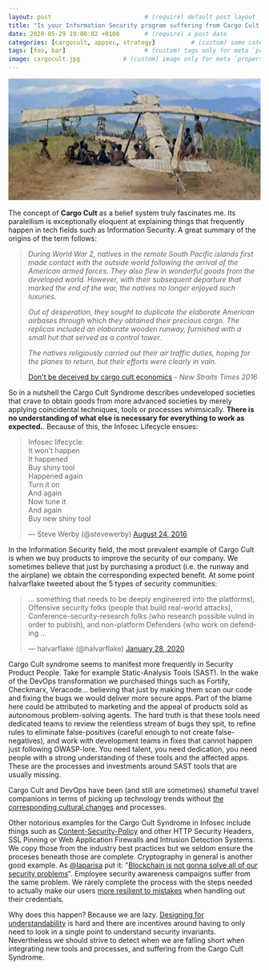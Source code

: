 ```yaml
---
layout: post                          # (require) default post layout
title: "Is your Information Security program suffering from Cargo Cult syndrome?"                   # (require) a string title
date: 2020-05-29 19:00:02 +0100       # (require) a post date
categories: [cargocult, appsec, strategy]          # (custom) some categories, but makesure these categories already exists inside path of `category/`
tags: [foo, bar]                      # (custom) tags only for meta `property="article:tag"`
image: cargocult.jpg            # (custom) image only for meta `property="og:image"`, save your image # inside path of `static/img/_posts`
---
```


<div style="text-align:center"><img src="/static/img/cargocult.jpg" /></div>


The concept of **Cargo Cult** as a belief system truly fascinates me. Its paralellism is exceptionally eloquent at explaining things that frequently happen in tech fields such as Information Security. A great summary of the origins of the term follows:

> *During World War 2, natives in the remote South Pacific islands first made contact with the outside world following the arrival of the American armed forces. They also flew in wonderful goods from the developed world. However, with their subsequent departure that marked the end of the war, the natives no longer enjoyed such luxuries.*
>
>*Out of desperation, they sought to duplicate the elaborate American airbases through which they obtained their precious cargo. The replicas included an elaborate wooden runway, furnished with a small hut that served as a control tower.*
>
>*The natives religiously carried out their air traffic duties, hoping for the planes to return, but their efforts were clearly in vain.*
>
> [Don't be deceived by cargo cult economics](https://www.nst.com.my/news/2016/07/158616/dont-be-deceived-cargo-cult-economics?d=1) - *New Straits Times 2016*

So in a nutshell the Cargo Cult Syndrome describes undeveloped societies that crave to obtain goods from more advanced societies by merely applying coincidental techniques, tools or processes whimsically. **There is no understanding of what else is necessary for everything to work as expected.**. Because of this, the Infosec Lifecycle ensues:

<blockquote class="twitter-tweet"><p lang="en" dir="ltr">Infosec lifecycle:<br>It won&#39;t happen<br>It happened<br>Buy shiny tool <br>Happened again<br>Turn it on<br>And again<br>Now tune it<br>And again<br>Buy new shiny tool</p>&mdash; Steve Werby (@stevewerby) <a href="https://twitter.com/stevewerby/status/768419835655098368?ref_src=twsrc%5Etfw">August 24, 2016</a></blockquote> <script async src="https://platform.twitter.com/widgets.js" charset="utf-8"></script>

In the Information Security field, the most prevalent example of Cargo Cult is when we buy products to improve the security of our company. We sometimes believe that just by purchasing a product (i.e. the runway and the airplane) we obtain the corresponding expected benefit. At some point halvarflake tweeted about the 5 types of security communities:

<blockquote class="twitter-tweet"><p lang="en" dir="ltr">... something that needs to be deeply engineered into the platforms), Offensive security folks (people that build real-world attacks), Conference-security-research folks (who research possible vulnd in order to publish), and non-platform Defenders (who work on defending ...</p>&mdash; halvarflake (@halvarflake) <a href="https://twitter.com/halvarflake/status/1222049036733243392?ref_src=twsrc%5Etfw">January 28, 2020</a></blockquote> <script async src="https://platform.twitter.com/widgets.js" charset="utf-8"></script>

Cargo Cult syndrome seems to manifest more frequently in Security Product People. Take for example Static-Analysis Tools (SAST). In the wake of the DevOps transformation we purchased things such as Fortify, Checkmarx, Veracode...  believing that just by making them scan our code and fixing the bugs we would deliver more secure apps. Part of the blame here could be attributed to marketing and the appeal of products sold as autonomous problem-solving agents. The hard truth is that these tools need dedicated teams to review the relentless stream of bugs they spit, to refine rules to eliminate false-positives (careful enough to not create false-negatives), and work with development teams in fixes that cannot happen just following OWASP-lore. You need talent, you need dedication, you need people with a strong understanding of these tools and the affected apps. These are the processes and investments around SAST tools that are usually missing.

Cargo Cult and DevOps have been (and still are sometimes) shameful travel companions in terms of picking up technology trends without [the corresponding cultural changes](https://www.linkedin.com/pulse/devops-thoughts-senior-leadership-team-andrew-stickland/) and processes. 

Other notorious examples for the Cargo Cult Syndrome in Infosec include things such as [Content-Security-Policy](https://youtu.be/9dCvcq7KkxA?t=1279) and other HTTP Security Headers, SSL Pinning or Web Application Firewalls and Intrusion Detection Systems. We copy those from the industry best practices but we seldom ensure the proceses beneath those are complete. Cryptography in general is another good example. As [@laparisa](https://twitter.com/laparisa) put it: "[Blockchain is not gonna solve all of our security problems](https://www.youtube.com/watch?v=py2qmGbyhlw&feature=youtu.be&t=1572)". Employee security awareness campaigns suffer from the same problem. We rarely complete the process with the steps needed to actually make our users [more resilient to mistakes](https://www.seancassidy.me/phishing-simulations-considered-harmful.html) when handling out their credentials.

Why does this happen? Because we are lazy. [Designing for understandability](https://landing.google.com/sre/resources/foundationsandprinciples/srs-book/) is hard and there are incentives around having to only need to look in a single point to understand security invariants. Nevertheless we should strive to detect when we are falling short when integrating new tools and processes, and suffering from the Cargo Cult Syndrome.






